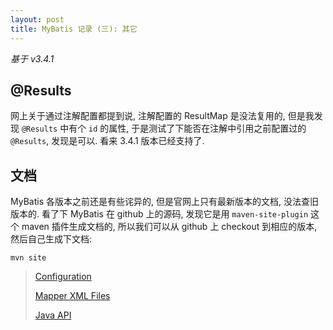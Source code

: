 ```yaml
---
layout: post
title: MyBatis 记录 (三): 其它
---
```


*基于 v3.4.1*

## @Results

网上关于通过注解配置都提到说, 注解配置的 ResultMap 是没法复用的, 但是我发现 `@Results` 中有个 `id` 的属性,
于是测试了下能否在注解中引用之前配置过的 `@Results`, 发现是可以. 看来 3.4.1 版本已经支持了.

## 文档

MyBatis 各版本之前还是有些诧异的, 但是官网上只有最新版本的文档, 没法查旧版本的. 看了下 MyBatis 在 github 上的源码,
发现它是用 `maven-site-plugin` 这个 maven 插件生成文档的, 所以我们可以从 github 上 checkout 到相应的版本,
然后自己生成下文档:

``` shell
mvn site
```

> [Configuration](http://www.mybatis.org/mybatis-3/configuration.html)
>
> [Mapper XML Files](http://www.mybatis.org/mybatis-3/sqlmap-xml.html)
>
> [Java API](http://www.mybatis.org/mybatis-3/java-api.html)
